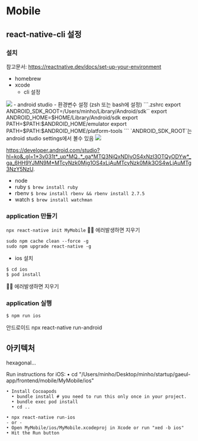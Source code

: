 # Mobile
## react-native-cli 설정
### 설치
참고문서: https://reactnative.dev/docs/set-up-your-environment
- homebrew
- xcode
  - cli 설정
<img src="https://github.com/user-attachments/assets/b7c23ade-82c4-4023-bd40-1df70d24625b" />
- android studio
  - 환경변수 설정 (zsh 또는 bash에 설정)
    ```.zshrc
    export ANDROID_SDK_ROOT=/Users/minho/Library/Android/sdk``
    export ANDROID_HOME=$HOME/Library/Android/sdk
    export PATH=$PATH:$ANDROID_HOME/emulator
    export PATH=$PATH:$ANDROID_HOME/platform-tools
    ```
    `ANDROID_SDK_ROOT`는 android studio settings에서 볼수 있음
    <img src="https://github.com/user-attachments/assets/84e1501d-9d5f-4e93-a8e7-cf1333875941" />


https://developer.android.com/studio?hl=ko&_gl=1*3v031t*_up*MQ..*_ga*MTQ3NjQxNDIyOS4xNzI3OTQyODYw*_ga_6HH9YJMN9M*MTcyNzk0Mjg1OS4xLjAuMTcyNzk0Mjk3OS4wLjAuMTg3NzY5NzU.
- node
- ruby
`$ brew install ruby`
- rbenv
`$ brew install rbenv && rbenv install 2.7.5`
- watch
`$ brew install watchman`

### application 만들기
`npx react-native init MyMobile`
👷🏻 에러발생하면 지우기
```
sudo npm cache clean --force -g
sudo npm upgrade react-native -g
```
- ios 설치
```
$ cd ios
$ pod install
```
👷🏻 에러발생하면 지우기


### application 실행
```
$ npm run ios
```



안드로이드
npx react-native run-android

## 아키텍처
hexagonal...


  Run instructions for iOS:
    • cd "/Users/minho/Desktop/minho/startup/gaeul-app/frontend/mobile/MyMobile/ios"
    
    • Install Cocoapods
      • bundle install # you need to run this only once in your project.
      • bundle exec pod install
      • cd ..
    
    • npx react-native run-ios
    - or -
    • Open MyMobile/ios/MyMobile.xcodeproj in Xcode or run "xed -b ios"
    • Hit the Run button


